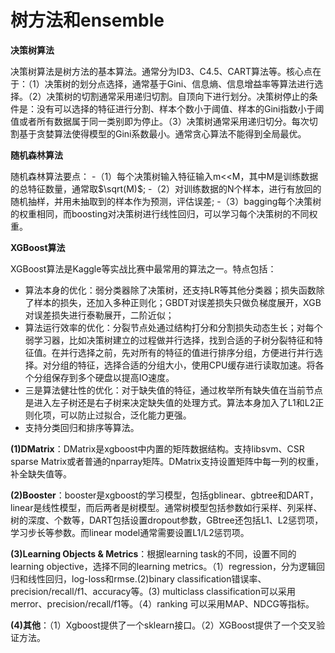 # 树方法和ensemble

**决策树算法**

决策树算法是树方法的基本算法。通常分为ID3、C4.5、CART算法等。核心点在于：（1）决策树的划分点选择，通常基于Gini、信息熵、信息增益率等算法进行选择。（2）决策树的切割通常采用递归切割。自顶向下进行划分。决策树停止的条件是：没有可以选择的特征进行分割、样本个数小于阈值、样本的Gini指数小于阈值或者所有数据属于同一类别即为停止。（3）决策树通常采用递归切分。每次切割基于贪婪算法使得模型的Gini系数最小。通常贪心算法不能得到全局最优。

**随机森林算法**

随机森林算法要点：
-（1）每个决策树输入特征输入m&lt;&lt;M，其中M是训练数据的总特征数量，通常取$\sqrt(M)$;
-（2）对训练数据的N个样本，进行有放回的随机抽样，并用未抽取到的样本作为预测，评估误差;
-（3）bagging每个决策树的权重相同，而boosting对决策树进行线性回归，可以学习每个决策树的不同权重。

**XGBoost算法**

XGBoost算法是Kaggle等实战比赛中最常用的算法之一。特点包括：
- 算法本身的优化：弱分类器除了决策树，还支持LR等其他分类器；损失函数除了样本的损失，还加入多种正则化；GBDT对误差损失只做负梯度展开，XGB对误差损失进行泰勒展开，二阶近似；
- 算法运行效率的优化：分裂节点处通过结构打分和分割损失动态生长；对每个弱学习器，比如决策树建立的过程做并行选择，找到合适的子树分裂特征和特征值。在并行选择之前，先对所有的特征的值进行排序分组，方便进行并行选择。对分组的特征，选择合适的分组大小，使用CPU缓存进行读取加速。将各个分组保存到多个硬盘以提高IO速度。
- 三是算法健壮性的优化：对于缺失值的特征，通过枚举所有缺失值在当前节点是进入左子树还是右子树来决定缺失值的处理方式。算法本身加入了L1和L2正则化项，可以防止过拟合，泛化能力更强。
- 支持分类回归和排序等算法。

**(1)DMatrix**：DMatrix是xgboost中内置的矩阵数据结构。支持libsvm、CSR sparse Matrix或者普通的nparray矩阵。DMatrix支持设置矩阵中每一列的权重，补全缺失值等。

**(2)Booster**：booster是xgboost的学习模型，包括gblinear、gbtree和DART，linear是线性模型，而后两者是树模型。通常树模型包括参数如行采样、列采样、树的深度、个数等，DART包括设置dropout参数，GBtree还包括L1、L2惩罚项，学习步长等参数。而linear model通常需要设置L1/L2惩罚项。

**(3)Learning Objects & Metrics**：根据learning task的不同，设置不同的learning objective，选择不同的learning metrics。（1）regression，分为逻辑回归和线性回归，log-loss和rmse.\(2\)binary classification错误率、precision/recall/f1、accuracy等。\(3\) multiclass classification可以采用merror、precision/recall/f1等。（4）ranking 可以采用MAP、NDCG等指标。

**(4)其他**：（1）Xgboost提供了一个sklearn接口。（2）XGBoost提供了一个交叉验证方法。
